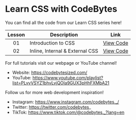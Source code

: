 # Learn CSS with CodeBytes
You can find all the code from our Learn CSS series here!

| Lesson | Description | Link
| :---: | ----- | --- |
| 01 | Introduction to CSS | [View Code](https://github.com/CodeBytes94/learn-css/blob/main/the-fundamentals/introduction-to-css/introduction-to-css.html)
| 02 | Inline, Internal & External CSS | [View Code](https://github.com/CodeBytes94/learn-css/tree/main/the-fundamentals/inline-internal-external-css)

For full tutorials visit our webpage or YouTube channel!
- Website: https://codebytesized.com/
- YouTube: https://www.youtube.com/playlist?list=PLvvVSYZ1bhvLvjQOIa9GUX3pHhFXMbA21

Follow us for more web development inspiration!
- Instagram: https://www.instagram.com/codebytes._/
- Twitter: https://twitter.com/codebytes_
- TikTok: https://www.tiktok.com/@codebytes._?lang=en
